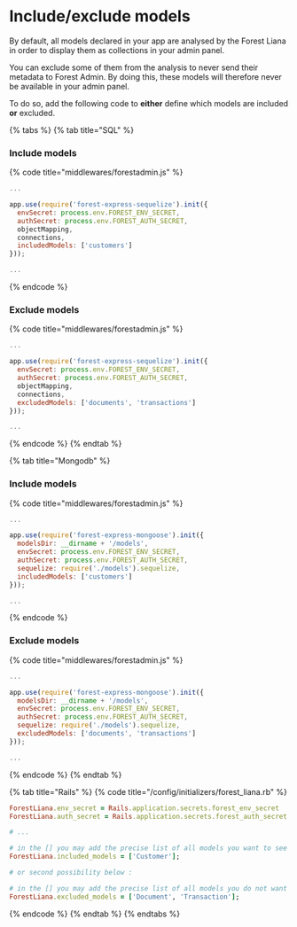 # Include/exclude models

By default, all models declared in your app are analysed by the Forest Liana in order to display them as collections in your admin panel.

You can exclude some of them from the analysis to never send their metadata to Forest Admin. By doing this, these models will therefore never be available in your admin panel.

To do so, add the following code to **either** define which models are included **or** excluded.&#x20;

{% tabs %}
{% tab title="SQL" %}
### Include models

{% code title="middlewares/forestadmin.js" %}
```javascript
...

app.use(require('forest-express-sequelize').init({
  envSecret: process.env.FOREST_ENV_SECRET,
  authSecret: process.env.FOREST_AUTH_SECRET,
  objectMapping,
  connections,
  includedModels: ['customers']
}));

...
```
{% endcode %}

### Exclude models

{% code title="middlewares/forestadmin.js" %}
```javascript
...

app.use(require('forest-express-sequelize').init({
  envSecret: process.env.FOREST_ENV_SECRET,
  authSecret: process.env.FOREST_AUTH_SECRET,
  objectMapping,
  connections,
  excludedModels: ['documents', 'transactions']
}));

...
```
{% endcode %}
{% endtab %}

{% tab title="Mongodb" %}
### Include models

{% code title="middlewares/forestadmin.js" %}
```javascript
...

app.use(require('forest-express-mongoose').init({
  modelsDir: __dirname + '/models',
  envSecret: process.env.FOREST_ENV_SECRET,
  authSecret: process.env.FOREST_AUTH_SECRET,
  sequelize: require('./models').sequelize,
  includedModels: ['customers']
}));

...
```
{% endcode %}

### Exclude models

{% code title="middlewares/forestadmin.js" %}
```javascript
...

app.use(require('forest-express-mongoose').init({
  modelsDir: __dirname + '/models',
  envSecret: process.env.FOREST_ENV_SECRET,
  authSecret: process.env.FOREST_AUTH_SECRET,
  sequelize: require('./models').sequelize,
  excludedModels: ['documents', 'transactions']
}));

...
```
{% endcode %}
{% endtab %}

{% tab title="Rails" %}
{% code title="/config/initializers/forest_liana.rb" %}
```ruby
ForestLiana.env_secret = Rails.application.secrets.forest_env_secret
ForestLiana.auth_secret = Rails.application.secrets.forest_auth_secret

# ...

# in the [] you may add the precise list of all models you want to see in Forest
ForestLiana.included_models = ['Customer'];

# or second possibility below :

# in the [] you may add the precise list of all models you do not want to see in Forest
ForestLiana.excluded_models = ['Document', 'Transaction'];
```
{% endcode %}
{% endtab %}
{% endtabs %}
